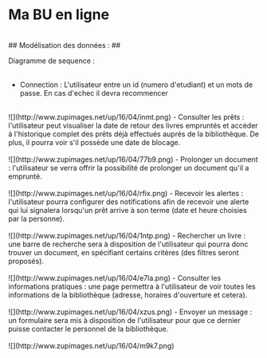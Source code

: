 # Ma BU en ligne #
</br>
## Modélisation des données : ##
<br>

Diagramme de sequence : </br></br>
- Connection : L'utilisateur entre un id (numero d'etudiant) et un mots de passe. En cas d'echec il devra recommencer</br>
</br>
![](http://www.zupimages.net/up/16/04/inmt.png)
- Consulter les prêts : l'utilisateur peut visualiser la date de retour des livres empruntés et accéder à l'historique complet des prêts déjà effectués auprès de la bibliothèque. De plus, il pourra voir s'il possède une date de blocage.</br>
</br>
![](http://www.zupimages.net/up/16/04/77b9.png)
- Prolonger un document : l'utilisateur se verra offrir la possibilité de prolonger un document qu'il a emprunté.</br>
</br>
![](http://www.zupimages.net/up/16/04/rfix.png) 
- Recevoir les alertes : l'utilisateur pourra configurer des notifications afin de recevoir une alerte qui lui signalera lorsqu'un prêt arrive à son terme (date et heure choisies par la personne).</br>
</br>
![](http://www.zupimages.net/up/16/04/1ntp.png)
- Rechercher un livre : une barre de recherche sera à disposition de l'utilisateur qui pourra donc trouver un document, en spécifiant certains critères (des filtres seront proposés).</br>
</br>
![](http://www.zupimages.net/up/16/04/e7la.png)
- Consulter les informations pratiques : une page permettra à l'utilisateur de voir toutes les informations de la bibliothèque (adresse, horaires d'ouverture et cetera).</br>
</br>
![](http://www.zupimages.net/up/16/04/xzus.png)
- Envoyer un message : un formulaire sera mis à disposition de l'utilisateur pour que ce dernier puisse contacter le personnel de la bibliothèque.</br>
</br>
![](http://www.zupimages.net/up/16/04/m9k7.png)
